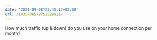 ```yaml
---
date: '2021-09-08T22:48:17+02:00'
url: /1435706579752529921/
---
```

How much traffic (up &amp; down) do you use on your home connection per month?
